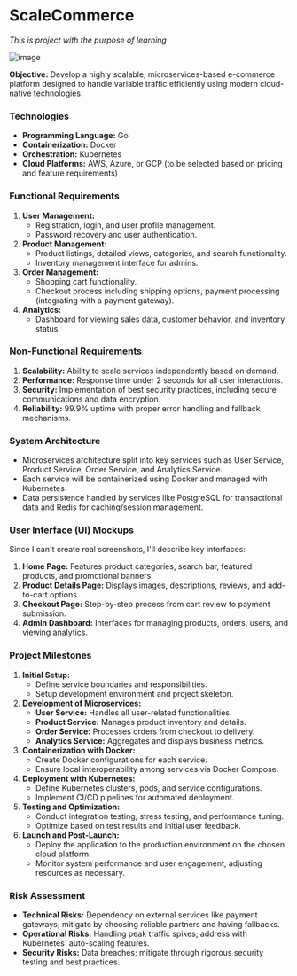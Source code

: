 # ScaleCommerce

*This is project with the purpose of learning*

![image](https://github.com/jpitchardu/ScaleCommerce/assets/12650088/02b26c87-56a9-4dcb-a4d3-fc71e52edb3b)


**Objective:** Develop a highly scalable, microservices-based e-commerce platform designed to handle variable traffic efficiently using modern cloud-native technologies.

### Technologies

- **Programming Language:** Go
- **Containerization:** Docker
- **Orchestration:** Kubernetes
- **Cloud Platforms:** AWS, Azure, or GCP (to be selected based on pricing and feature requirements)

### Functional Requirements

1. **User Management:**
    - Registration, login, and user profile management.
    - Password recovery and user authentication.
2. **Product Management:**
    - Product listings, detailed views, categories, and search functionality.
    - Inventory management interface for admins.
3. **Order Management:**
    - Shopping cart functionality.
    - Checkout process including shipping options, payment processing (integrating with a payment gateway).
4. **Analytics:**
    - Dashboard for viewing sales data, customer behavior, and inventory status.

### Non-Functional Requirements

1. **Scalability:** Ability to scale services independently based on demand.
2. **Performance:** Response time under 2 seconds for all user interactions.
3. **Security:** Implementation of best security practices, including secure communications and data encryption.
4. **Reliability:** 99.9% uptime with proper error handling and fallback mechanisms.

### System Architecture

- Microservices architecture split into key services such as User Service, Product Service, Order Service, and Analytics Service.
- Each service will be containerized using Docker and managed with Kubernetes.
- Data persistence handled by services like PostgreSQL for transactional data and Redis for caching/session management.

### User Interface (UI) Mockups

Since I can't create real screenshots, I'll describe key interfaces:

1. **Home Page:** Features product categories, search bar, featured products, and promotional banners.
2. **Product Details Page:** Displays images, descriptions, reviews, and add-to-cart options.
3. **Checkout Page:** Step-by-step process from cart review to payment submission.
4. **Admin Dashboard:** Interfaces for managing products, orders, users, and viewing analytics.

### Project Milestones

1. **Initial Setup:**
    - Define service boundaries and responsibilities.
    - Setup development environment and project skeleton.
2. **Development of Microservices:**
    - **User Service:** Handles all user-related functionalities.
    - **Product Service:** Manages product inventory and details.
    - **Order Service:** Processes orders from checkout to delivery.
    - **Analytics Service:** Aggregates and displays business metrics.
3. **Containerization with Docker:**
    - Create Docker configurations for each service.
    - Ensure local interoperability among services via Docker Compose.
4. **Deployment with Kubernetes:**
    - Define Kubernetes clusters, pods, and service configurations.
    - Implement CI/CD pipelines for automated deployment.
5. **Testing and Optimization:**
    - Conduct integration testing, stress testing, and performance tuning.
    - Optimize based on test results and initial user feedback.
6. **Launch and Post-Launch:**
    - Deploy the application to the production environment on the chosen cloud platform.
    - Monitor system performance and user engagement, adjusting resources as necessary.

### Risk Assessment

- **Technical Risks:** Dependency on external services like payment gateways; mitigate by choosing reliable partners and having fallbacks.
- **Operational Risks:** Handling peak traffic spikes; address with Kubernetes' auto-scaling features.
- **Security Risks:** Data breaches; mitigate through rigorous security testing and best practices.
